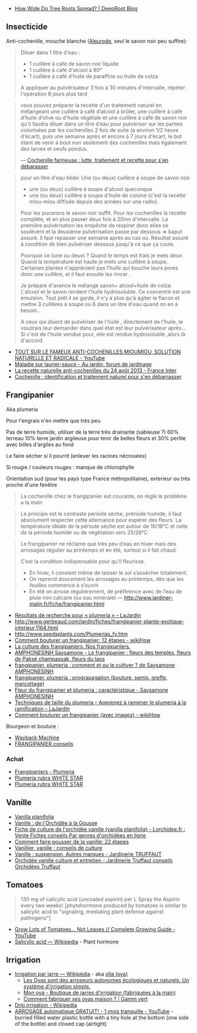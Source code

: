- [How Wide Do Tree Roots Spread? | DeepRoot Blog](https://web.archive.org/web/20231022024518/https://www.deeproot.com/blog/blog-entries/how-wide-do-tree-roots-spread/)

## Insecticide

Anti-cochenille, mouche blanche ([Aleurode](https://fr.wikipedia.org/wiki/Aleurode), seul le savon noir peu suffire):

> Diluer dans 1 litre d'eau :
>
> - 1 cuillère à café de savon noir liquide
> - 1 cuillère à café d'alcool à 90°
> - 1 cuillère à café d'huile de paraffine ou huile de colza
>
> A appliquer au pulvérisateur 3 fois à 30 minutes d'intervalle, répéter l'opération 8 jours plus tard

> vous pouvez préparer la recette d'un traitement naturel en mélangeant une cuillère à café d’alcool à brûler, une cuillère à café d’huile d’olive ou d'huile végétale et une cuillère à café de savon noir qu'il faudra diluer dans un litre d’eau pour pulvériser sur les parties colonisées par les cochenilles 2 fois de suite (à environ 1/2 heure d'écart), puis une semaine après et encore à 7 jours d'écart, le but étant de venir à bout non seulement des cochenilles mais également des larves et oeufs pondus.
>
> — [Cochenille farineuse : lutte, traitement et recette pour s'en débarasser](https://jardinage.lemonde.fr/dossier-624-cochenille-connaitre-lutter-contre.html)

> pour un litre d'eau tiède:
> Une (ou deux) cuillère à soupe de savon noir.
> + une (ou deux) cuillère à soupe d'alcool queconque
> + une (ou deux) cuillère à soupe d'huile de cuisine
> (c'est la recette miou-miou diffisée depuis des années sur une radio).
>
> Pour les pucerons le savon noir suffit.
> Pour les cochenilles la recette complète, et en plus passer deux fois à 20mn d'intervalle. La première pulvérisation les empêche de respirer donc elles se soulèvent et la deuxième pulvérisation passe par dessous => kaput assuré. Il faut repasser une semaine après au cas où. Résultat assuré à condition de bien pulvériser dessous jusqu'à ce que ça coule.
>
> Pourquoi ce (une ou deux) ? Quand le temps est frais je mets deux. Quand la température est haute je mets une cuillére à soupe. Certaines plantes n'apprécient pas l'huile qui bouche leurs pores donc une cuillère, et il faut ensuite les rincer .
>
> Je prépare d'avance le mélange savon+ alcool+huile de colza. L'alcool et le savon rendent l'huile hydrosoluble. Ce concentré est une émulsion. Tout prêt il se garde, il n'y a plus qu'à agiter le flacon et mettre 3 cuillères à soupe ou 6 dans un litre d'eau quand on en a besoin..
>
> A ceux qui disent de pulvériser de l'huile , directement de l'huile, le voudrais leur demander dans quel état est leur pulvérisateur après... Si c'est de l'huile vendue pour, elle est rendue hydrosoluble ,alors là d'accord.

- [TOUT SUR LE FAMEUX ANTI-COCHENILLES MIOUMIOU, SOLUTION NATURELLE ET RADICALE - YouTube](https://www.youtube.com/watch?v=wIyCF8CtcRg)
- [Maladie sur laurier-sauce - Au jardin, forum de jardinage](https://www.aujardin.org/viewtopic.php?t=128886#p2400614)
- [La recette naturelle anti-cochenilles du 24 août 2013 - France Inter](https://www.franceinter.fr/emissions/la-main-verte/la-main-verte-24-aout-2013)
- [Cochenille : identification et traitement naturel pour s'en débarrasser](https://web.archive.org/web/20220628215840/https://www.promessedefleurs.com/conseil-plantes-jardin/ficheconseil/cochenille)

## Frangipanier

Aka plumeria

Pour l'engrais n'en mettre que très peu


Pas de terre humide, utiliser de la terre très drainante (sableuse ?)
60% terreau 10% terre jardin argileuse pour tenir de belles fleurs et 30% perlite avec billes d'argiles au fond

Le faire sécher si il pourrit (enlever les racines nécrosées)

Si rougie / couleurs rouges : manque de chlorophylle

Orientation sud (pour les pays type France métropolitaine), exterieur ou très proche d'une fenêtre

> La cochenille chez le frangipanier est courante, on règle le problème a la main

> Le principe est le contraste période sèche, prériode humide, il faut absolument respecter cette alternance pour espérer des fleurs.
> La température idéale de la période sèche est autour de 16/18°C et celle de la période humide ou de végétation vers 25/28°C

> Le frangipanier ne réclame que très peu d’eau en hiver mais des arrosages régulier au printemps et en été, surtout si il fait chaud.
>
> C’est la condition indispensable pour qu’il fleurisse.
>
> - En hiver, il convient même de laisser le sol s’assécher totalement.
> - On reprend doucement les arrosages au printemps, dès que les feuilles commence à s’ouvrir
> - En été on arrose régulièrement, de préférence avec de l’eau de pluie non calcaire (ou eau minérale)
— http://www.jardiner-malin.fr/fiche/frangipanier.html

- [Résultats de recherche pour « plumeria » – LaJardin](https://lajardin.info/?s=plumeria)
- http://www.gerbeaud.com/jardin/fiches/frangipanier-plante-exotique-interieur,1164.html
- http://www.seedsplants.com/Plumerias_fv.htm
- [Comment bouturer un frangipanier: 12 étapes - wikiHow](http://fr.wikihow.com/bouturer-un-frangipanier)
- [La culture des frangipaniers. Nos frangipaniers.](http://doigtsvertsjardin.forumgratuit.org/t593-la-culture-des-frangipaniers-nos-frangipaniers)
- [AMPHONESINH Saysamone - Le frangipanier : fleurs des temples, fleurs de Paksé champassak, fleurs du laos](https://web.archive.org/web/20161127172707/http://www.amphonesinh.info/champa/index.php?whoiam=desc)
- [frangipanier, plumeria : comment et ou le cultiver ? de Saysamone AMPHONESINH](https://web.archive.org/web/20161127172702/http://www.amphonesinh.info/champa/index.php?whoiam=cult)
- [frangipanier, plumeria : prograpagation (bouture, semis, greffe, marcottage)](https://web.archive.org/web/20161127172201/http://www.amphonesinh.info/champa/index.php?whoiam=mult)
- [Fleur du frangipanier et plumeria : caractéristique - Saysamone AMPHONESINH](https://web.archive.org/web/20161127195147/http://www.amphonesinh.info/champa/index.php?whoiam=carac)
- [Techniques de taille du plumeria – Apprenez à ramener le plumeria à la ramification – LaJardin](https://lajardin.info/techniques-de-taille-du-plumeria-apprenez-a-ramener-le-plumeria-a-la-ramification/)
- [Comment bouturer un frangipanier (avec images) - wikiHow](https://fr.wikihow.com/bouturer-un-frangipanier)

Bourgeon et bouture :

- [Wayback Machine](https://web.archive.org/web/20170628051246/http://www.relations-publiques.pro/wp-content/uploads/2015/06/20150622222311-p3-document-bdvt.jpg)
- [FRANGIPANIER conseils](https://plantes-passion.forumactif.fr/t5004-frangipanier-conseils)

### Achat

- [Frangipaniers - Plumeria](http://www.seedsplants.com/ResultChoix2_Plumeria.php?pageNum_RsGenerale=0&totalRows_RsGenerale=16&Lang=fr&Titre=Frangipaniers%20-%20Plumeria&Patch=1&FL=W#8)
- [Plumeria rubra WHITE STAR](http://www.seedsplants.com/Fiche2.php?Lang=fr&Ref=214&Designation=Plumeria%20rubra%20WHITE%20STAR)
- [Plumeria rubra WHITE STAR](http://www.baobabs.com/Fiche2.php?Lang=en&Ref=214)

## Vanille

- [Vanilla planifolia](http://www.seedsplants.com/Fiche2.php?Lang=fr&Ref=258)
- [Vanille : de l'Orchidée à la Gousse](http://www.gerbeaud.com/jardin/fiches/vanille-orchidee,1269.html)
- [Fiche de culture de l'orchidée vanille (vanilla planifolia) - Lorchidee.fr : Vente Fiches conseils Par genres d'orchidées en ligne](https://www.lorchidee.fr/62-vanille.html)
- [Comment faire pousser de la vanille: 22 étapes](http://fr.wikihow.com/faire-pousser-de-la-vanille)
- [Vanillier, vanille : conseils de culture](http://www.aujardin.info/plantes/vanillier.php)
- [Vanille : suspension, Autres marques - Jardinerie TRUFFAUT](http://www.truffaut.com/produit/vanille-suspension/19354/10593)
- [Orchidée vanille culture et entretien - Jardinerie Truffaut conseils Orchidées Truffaut](http://www.truffaut.com/jardin/plantes-interieur/orchidees/Pages/conseil-entretien-fructification-orchidee-vanille.aspx)

## Tomatoes

> 130 mg of calicylic acid (uncoated aspirin) per L
> Spray the Aspirin every two weeks!
> [phytohormone produced by tomatoes is similar to salicylic acid to "signaling, mediating plant defense against pathogens"]

- [Grow Lots of Tomatoes... Not Leaves // Complete Growing Guide - YouTube](https://www.youtube.com/watch?v=9w-7RoH_uic)
- [Salicylic acid — Wikipedia](https://en.wikipedia.org/wiki/Salicylic_acid#Plant_hormone) - Plant hormone

## Irrigation

- [Irrigation par jarre — Wikipédia](https://fr.wikipedia.org/wiki/Irrigation_par_jarre) - aka [olla (oya)](https://fr.wiktionary.org/wiki/olla)
	- [Les Oyas sont des arroseurs autonomes écologiques et naturels. Un système d'irrigation simple.](https://www.oyas.eco/)
	- [Mon oya - Boutique de jarres d'irrigation (fabriquées à la main)](https://www.mon-oya.fr/)
	- [Comment fabriquer ses oyas maison ? | Gamm vert](https://web.archive.org/web/20230611215547/https://www.gammvert.fr/conseils/conseils-de-jardinage/comment-fabriquer-ses-oyas-maison)
- [Drip irrigation - Wikipedia](https://en.wikipedia.org/wiki/Drip_irrigation)
- [ARROSAGE automatique GRATUIT! - 1 mois tranquille - YouTube](https://www.youtube.com/watch?v=EFawDyPrdXI) - burried filled water plastic bottle with a tiny hole at the bottom (one side of the bottle) and closed cap (airtight)
